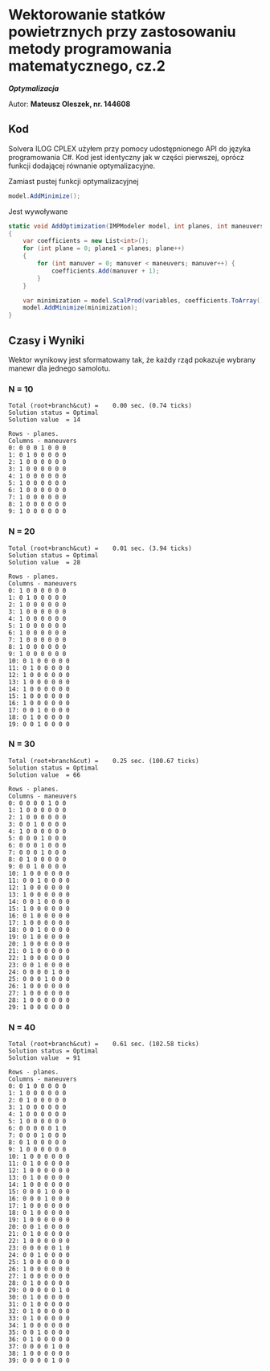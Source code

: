 # Wektorowanie statków powietrznych przy zastosowaniu metody programowania matematycznego, cz.2
***Optymalizacja***

Autor: **Mateusz Oleszek, nr. 144608**

## Kod
Solvera ILOG CPLEX użyłem przy pomocy udostępnionego API do języka programowania C#.
Kod jest identyczny jak w części pierwszej, oprócz funkcji dodającej równanie optymalizacyjne.

Zamiast pustej funkcji optymalizacyjnej
```C#
model.AddMinimize();
```

Jest wywoływane

```c#
static void AddOptimization(IMPModeler model, int planes, int maneuvers, INumVar[] variables)
{
    var coefficients = new List<int>();
    for (int plane = 0; plane1 < planes; plane++)
    {
        for (int manuver = 0; manuver < maneuvers; manuver++) {
            coefficients.Add(manuver + 1);
        }
    }

    var minimization = model.ScalProd(variables, coefficients.ToArray());
    model.AddMinimize(minimization);
}
```

## Czasy i Wyniki

Wektor wynikowy jest sformatowany tak, że każdy rząd pokazuje wybrany manewr dla jednego samolotu.



### N = 10

```
Total (root+branch&cut) =    0.00 sec. (0.74 ticks)
Solution status = Optimal
Solution value  = 14

Rows - planes.
Columns - maneuvers
0: 0 0 0 1 0 0 0
1: 0 1 0 0 0 0 0
2: 1 0 0 0 0 0 0
3: 1 0 0 0 0 0 0
4: 1 0 0 0 0 0 0
5: 1 0 0 0 0 0 0
6: 1 0 0 0 0 0 0
7: 1 0 0 0 0 0 0
8: 1 0 0 0 0 0 0
9: 1 0 0 0 0 0 0
```

### N = 20

```
Total (root+branch&cut) =    0.01 sec. (3.94 ticks)
Solution status = Optimal
Solution value  = 28

Rows - planes.
Columns - maneuvers
0: 1 0 0 0 0 0 0
1: 0 1 0 0 0 0 0
2: 1 0 0 0 0 0 0
3: 1 0 0 0 0 0 0
4: 1 0 0 0 0 0 0
5: 1 0 0 0 0 0 0
6: 1 0 0 0 0 0 0
7: 1 0 0 0 0 0 0
8: 1 0 0 0 0 0 0
9: 1 0 0 0 0 0 0
10: 0 1 0 0 0 0 0
11: 0 1 0 0 0 0 0
12: 1 0 0 0 0 0 0
13: 1 0 0 0 0 0 0
14: 1 0 0 0 0 0 0
15: 1 0 0 0 0 0 0
16: 1 0 0 0 0 0 0
17: 0 0 1 0 0 0 0
18: 0 1 0 0 0 0 0
19: 0 0 1 0 0 0 0
```



### N = 30

```
Total (root+branch&cut) =    0.25 sec. (100.67 ticks)
Solution status = Optimal
Solution value  = 66

Rows - planes.
Columns - maneuvers
0: 0 0 0 0 1 0 0
1: 1 0 0 0 0 0 0
2: 1 0 0 0 0 0 0
3: 0 0 1 0 0 0 0
4: 1 0 0 0 0 0 0
5: 0 0 0 1 0 0 0
6: 0 0 0 1 0 0 0
7: 0 0 0 1 0 0 0
8: 0 1 0 0 0 0 0
9: 0 0 1 0 0 0 0
10: 1 0 0 0 0 0 0
11: 0 0 1 0 0 0 0
12: 1 0 0 0 0 0 0
13: 1 0 0 0 0 0 0
14: 0 0 1 0 0 0 0
15: 1 0 0 0 0 0 0
16: 0 1 0 0 0 0 0
17: 1 0 0 0 0 0 0
18: 0 0 1 0 0 0 0
19: 0 1 0 0 0 0 0
20: 1 0 0 0 0 0 0
21: 0 1 0 0 0 0 0
22: 1 0 0 0 0 0 0
23: 0 0 1 0 0 0 0
24: 0 0 0 0 1 0 0
25: 0 0 0 1 0 0 0
26: 1 0 0 0 0 0 0
27: 1 0 0 0 0 0 0
28: 1 0 0 0 0 0 0
29: 1 0 0 0 0 0 0
```





### N = 40

```
Total (root+branch&cut) =    0.61 sec. (102.58 ticks)
Solution status = Optimal
Solution value  = 91

Rows - planes.
Columns - maneuvers
0: 0 1 0 0 0 0 0
1: 1 0 0 0 0 0 0
2: 0 1 0 0 0 0 0
3: 1 0 0 0 0 0 0
4: 1 0 0 0 0 0 0
5: 1 0 0 0 0 0 0
6: 0 0 0 0 0 1 0
7: 0 0 0 1 0 0 0
8: 0 1 0 0 0 0 0
9: 1 0 0 0 0 0 0
10: 1 0 0 0 0 0 0
11: 0 1 0 0 0 0 0
12: 1 0 0 0 0 0 0
13: 0 1 0 0 0 0 0
14: 1 0 0 0 0 0 0
15: 0 0 0 1 0 0 0
16: 0 0 0 1 0 0 0
17: 1 0 0 0 0 0 0
18: 0 1 0 0 0 0 0
19: 1 0 0 0 0 0 0
20: 0 0 1 0 0 0 0
21: 0 1 0 0 0 0 0
22: 1 0 0 0 0 0 0
23: 0 0 0 0 0 1 0
24: 0 0 1 0 0 0 0
25: 1 0 0 0 0 0 0
26: 1 0 0 0 0 0 0
27: 1 0 0 0 0 0 0
28: 0 1 0 0 0 0 0
29: 0 0 0 0 0 1 0
30: 0 1 0 0 0 0 0
31: 0 1 0 0 0 0 0
32: 0 1 0 0 0 0 0
33: 0 1 0 0 0 0 0
34: 1 0 0 0 0 0 0
35: 0 0 1 0 0 0 0
36: 0 1 0 0 0 0 0
37: 0 0 0 0 1 0 0
38: 1 0 0 0 0 0 0
39: 0 0 0 0 1 0 0
```

